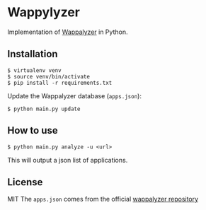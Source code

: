 # Wappylyzer

Implementation of [Wappalyzer](https://www.wappalyzer.com/) in Python.


## Installation

```
$ virtualenv venv
$ source venv/bin/activate
$ pip install -r requirements.txt
```

Update the Wappalyzer database (`apps.json`):
```
$ python main.py update
```

## How to use

```
$ python main.py analyze -u <url>
```

This will output a json list of applications.

## License

MIT
The `apps.json` comes from the official [wappalyzer repository](https://github.com/AliasIO/wappalyzer)
